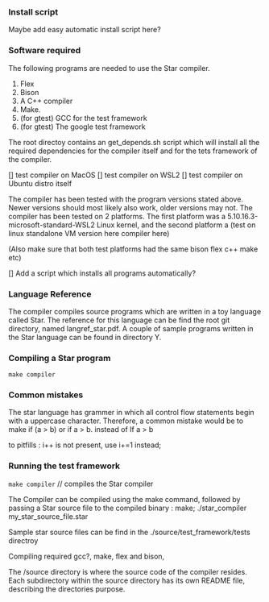 ### Install script

Maybe add easy automatic install script here?

### Software required
The following programs are needed to use the Star compiler.
1. Flex
2. Bison
3. A C++ compiler
4. Make.
5. (for gtest) GCC for the test framework
6. (for gtest) The google test framework

The root directoy contains an get_depends.sh script which will install all the required dependencies for the compiler itself and for the tets framework of the compiler.

[] test compiler on MacOS
[] test compiler on WSL2
[] test compiler on Ubuntu distro itself

The compiler has been tested with the program versions stated above.
Newer versions should most likely also work, older versions may not.
The compiler has been tested on 2 platforms. The first platform
was a 5.10.16.3-microsoft-standard-WSL2 Linux kernel,
and the second platform a (test on linux standalone VM version here compiler here)

(Also make sure that both test platforms had the same bison flex c++ make etc)

[] Add a script which installs all programs automatically?

### Language Reference
The compiler compiles source programs which are written in a toy language called Star. The reference for this language can be find the root git directory, named langref_star.pdf. A couple of sample programs written in the Star language can be found in directory Y.

### Compiling a Star program

`make compiler`

### Common mistakes
The star language has grammer in which all control flow statements begin with a uppercase character. Therefore,
a common mistake would be to make if (a > b) or if a > b. instead of If a > b

to pitfills : i++ is not present, use i+=1 instead;

### Running the test framework

`make compiler` // compiles the Star compiler


The Compiler can be compiled using the make command, followed
by passing a Star source file to the compiled binary :
make;
./star_compiler my_star_source_file.star

Sample star source files can be find in the ./source/test_framework/tests directroy

Compiling required gcc?, make, flex and bison,

The /source directory is where the source code of the compiler resides. Each subdirectory within the source directory has its own README file, describing the directories purpose.
